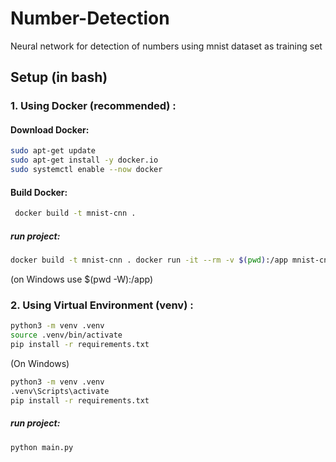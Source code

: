 
# Number-Detection
Neural network for detection of numbers using mnist dataset as training set

## Setup (in bash)

### 1. Using Docker (recommended) :

#### Download Docker:
```bash
sudo apt-get update
sudo apt-get install -y docker.io
sudo systemctl enable --now docker
```
#### Build Docker: 
```bash
 docker build -t mnist-cnn .
```

##### run project:
```bash
docker build -t mnist-cnn . docker run -it --rm -v $(pwd):/app mnist-cnn
``` 
(on Windows use $(pwd -W):/app)

### 2. Using Virtual Environment (venv) :
```bash
python3 -m venv .venv 
source .venv/bin/activate
pip install -r requirements.txt
```

(On Windows)
```bash
python3 -m venv .venv 
.venv\Scripts\activate 
pip install -r requirements.txt
```


##### run project:
```bash
python main.py
```

